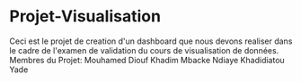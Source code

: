 # Projet-Visualisation
Ceci est le projet de creation d'un dashboard que nous devons realiser dans le cadre de l'examen de validation du cours de visualisation de données.
Membres du Projet:
Mouhamed Diouf
Khadim Mbacke Ndiaye
Khadidiatou Yade
